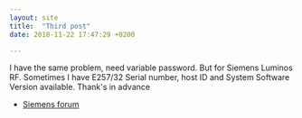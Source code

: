 ```yaml
---
layout: site
title:  "Third post"
date: 2018-11-22 17:47:29 +0200

---
```


I have the same problem, need variable password. But for Siemens Luminos RF. Sometimes I have E257/32
Serial number, host ID and System Software Version  available.
Thank's in advance


<ul>
  
  <li><a href="http://smstechforum.com/index.php?topic=1469.msg6554#msg6554">Siemens forum</a></li>

</ul>